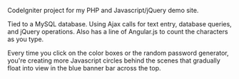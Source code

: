 CodeIgniter project for my PHP and Javascript/jQuery demo site. 

Tied to a MySQL database. Using Ajax calls for text entry, database queries, and jQuery operations. Also has a line of Angular.js to count the characters as you type.

Every time you click on the color boxes or the random password generator, you're creating more Javascript circles behind the scenes that gradually float into view in the blue banner bar across the top.